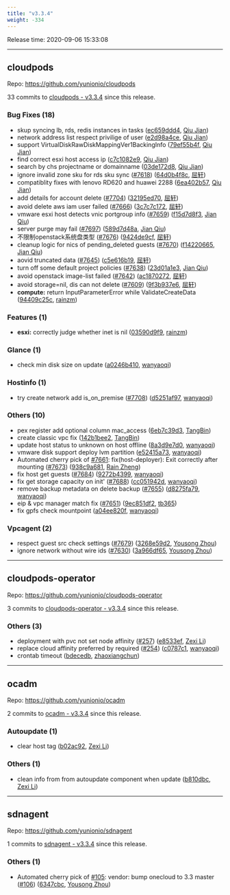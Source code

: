 ```yaml
---
title: "v3.3.4"
weight: -334
---
```


Release time: 2020-09-06 15:33:08

---
## cloudpods

Repo: https://github.com/yunionio/cloudpods

33 commits to [cloudpods - v3.3.4] since this release.

### Bug Fixes (18)
- skup syncing lb, rds, redis instances in tasks ([ec659ddd4](https://github.com/yunionio/cloudpods/commit/ec659ddd4437c23f41c365d14230a14555722dea), [Qiu Jian](mailto:qiujian@yunionyun.com))
- network address list respect privilige of user ([e2d98a4ce](https://github.com/yunionio/cloudpods/commit/e2d98a4ce3370203ad5f0226f144be916bc8b187), [Qiu Jian](mailto:qiujian@yunionyun.com))
- support VirtualDiskRawDiskMappingVer1BackingInfo ([79ef55b4f](https://github.com/yunionio/cloudpods/commit/79ef55b4f66406b23118230e086be6c352f63043), [Qiu Jian](mailto:qiujian@yunionyun.com))
- find correct esxi host access ip ([c7c1082e9](https://github.com/yunionio/cloudpods/commit/c7c1082e94a525b1825370cb6b02b7c91b9b5aba), [Qiu Jian](mailto:qiujian@yunionyun.com))
- search by chs projectname or domainname ([03de172d8](https://github.com/yunionio/cloudpods/commit/03de172d85800d003eedbc1147c0d9ba2daf4c7b), [Qiu Jian](mailto:qiujian@yunionyun.com))
- ignore invalid zone sku for rds sku sync ([#7618](https://github.com/yunionio/cloudpods/issues/7618)) ([64d0b4f8c](https://github.com/yunionio/cloudpods/commit/64d0b4f8c880e9532add675b0707d4dc5c6a6e04), [屈轩](mailto:qu_xuan@icloud.com))
- compatiblity fixes with lenovo RD620 and huawei 2288 ([6ea402b57](https://github.com/yunionio/cloudpods/commit/6ea402b576d03840fc59cd5740b5865fe829d85f), [Qiu Jian](mailto:qiujian@yunionyun.com))
- add details for account delete ([#7704](https://github.com/yunionio/cloudpods/issues/7704)) ([32195ed70](https://github.com/yunionio/cloudpods/commit/32195ed7026c5621df6c3b0bff0d74e3faf4ae69), [屈轩](mailto:qu_xuan@icloud.com))
- avoid delete aws iam user failed ([#7666](https://github.com/yunionio/cloudpods/issues/7666)) ([3c7c7c172](https://github.com/yunionio/cloudpods/commit/3c7c7c17215c4798275bc540e7c831aeeff7715b), [屈轩](mailto:qu_xuan@icloud.com))
- vmware esxi host detects vnic portgroup info ([#7659](https://github.com/yunionio/cloudpods/issues/7659)) ([f15d7d8f3](https://github.com/yunionio/cloudpods/commit/f15d7d8f3e2a838b3df5d619798d5f37fd1d807c), [Jian Qiu](mailto:swordqiu@gmail.com))
- server purge may fail ([#7697](https://github.com/yunionio/cloudpods/issues/7697)) ([589d7d48a](https://github.com/yunionio/cloudpods/commit/589d7d48a0cae93e7c05562876f9f934e1fc153d), [Jian Qiu](mailto:swordqiu@gmail.com))
- 不限制openstack系统盘类型 ([#7676](https://github.com/yunionio/cloudpods/issues/7676)) ([9424de9cf](https://github.com/yunionio/cloudpods/commit/9424de9cf7c983539054ea3189e86bc7384789df), [屈轩](mailto:qu_xuan@icloud.com))
- cleanup logic for nics of pending_deleted guests ([#7670](https://github.com/yunionio/cloudpods/issues/7670)) ([f14220665](https://github.com/yunionio/cloudpods/commit/f1422066526193defdff3b39c80f38fc8b0c5f76), [Jian Qiu](mailto:swordqiu@gmail.com))
- aovid truncated data ([#7645](https://github.com/yunionio/cloudpods/issues/7645)) ([c5e616b19](https://github.com/yunionio/cloudpods/commit/c5e616b196e67633c98c501dd34121457304a656), [屈轩](mailto:qu_xuan@icloud.com))
- turn off some default project policies ([#7638](https://github.com/yunionio/cloudpods/issues/7638)) ([23d01a1e3](https://github.com/yunionio/cloudpods/commit/23d01a1e3c019bf9de1386957df71cb26db3b938), [Jian Qiu](mailto:swordqiu@gmail.com))
- avoid openstack image-list failed ([#7642](https://github.com/yunionio/cloudpods/issues/7642)) ([ac1870272](https://github.com/yunionio/cloudpods/commit/ac18702727d5a7008082db76d819257270cf09c9), [屈轩](mailto:qu_xuan@icloud.com))
- avoid storage=nil, dis can not delete ([#7609](https://github.com/yunionio/cloudpods/issues/7609)) ([9f3b937e6](https://github.com/yunionio/cloudpods/commit/9f3b937e6aaa47f4eb1fc5b3cb1363a2cdb77ccf), [屈轩](mailto:qu_xuan@icloud.com))
- **compute:** return InputParameterError while ValidateCreateData ([94409c25c](https://github.com/yunionio/cloudpods/commit/94409c25cc41efdb7405737367dbe9a609eda1c9), [rainzm](mailto:mjoycarry@gmail.com))

### Features (1)
- **esxi:** correctly judge whether inet is nil ([03590d9f9](https://github.com/yunionio/cloudpods/commit/03590d9f9b4bc33e66ff02bb14a79ba6fb3064f0), [rainzm](mailto:mjoycarry@gmail.com))

### Glance (1)
- check min disk size on update ([a0246b410](https://github.com/yunionio/cloudpods/commit/a0246b410fae94a0de7adfc5d52c702bd5fb125b), [wanyaoqi](mailto:wanyaoqi@yunionyun.com))

### Hostinfo (1)
- try create network add is_on_premise ([#7708](https://github.com/yunionio/cloudpods/issues/7708)) ([d5251af97](https://github.com/yunionio/cloudpods/commit/d5251af976b8df5a0f5bffd7c102f0a9c11fecf7), [wanyaoqi](mailto:wanyaoqi@yunionyun.com))

### Others (10)
- pex register add optional column mac_access ([6eb7c39d3](https://github.com/yunionio/cloudpods/commit/6eb7c39d3ba059777a4234bdc022f2a117221213), [TangBin](mailto:tangbin@yunion.cn))
- create classic vpc fix ([142b1bee2](https://github.com/yunionio/cloudpods/commit/142b1bee295420e06568266aca9cdb8bf6d89b74), [TangBin](mailto:tangbin@yunion.cn))
- update host status to unknown on host offline ([8a3d9e7d0](https://github.com/yunionio/cloudpods/commit/8a3d9e7d0d29181a1828235175a11d0ba930d24c), [wanyaoqi](mailto:wanyaoqi@yunionyun.com))
- vmware disk support deploy lvm partition ([e52415a73](https://github.com/yunionio/cloudpods/commit/e52415a73aa17d4880ff89f5941947d037e8a5fa), [wanyaoqi](mailto:wanyaoqi@yunionyun.com))
- Automated cherry pick of [#7661](https://github.com/yunionio/cloudpods/issues/7661): fix(host-deployer): Exit correctly after mounting ([#7673](https://github.com/yunionio/cloudpods/issues/7673)) ([938c9a681](https://github.com/yunionio/cloudpods/commit/938c9a681794e19f1fc58a620f30e222dd1413d0), [Rain Zheng](mailto:mjoycarry@gmail.com))
- fix host get guests ([#7684](https://github.com/yunionio/cloudpods/issues/7684)) ([9272b4399](https://github.com/yunionio/cloudpods/commit/9272b43991be923f0432261c6028dc0ea562061d), [wanyaoqi](mailto:wanyaoqi@yunionyun.com))
- fix get storage capacity on init' ([#7688](https://github.com/yunionio/cloudpods/issues/7688)) ([cc051942d](https://github.com/yunionio/cloudpods/commit/cc051942d7bc2aee4f1fa3a4c37183b83d09e1bf), [wanyaoqi](mailto:wanyaoqi@yunionyun.com))
- remove backup metadata on delete backup ([#7655](https://github.com/yunionio/cloudpods/issues/7655)) ([d8275fa79](https://github.com/yunionio/cloudpods/commit/d8275fa79a317e6ed9772c3baa1f9d7a0db36771), [wanyaoqi](mailto:wanyaoqi@yunionyun.com))
- eip & vpc manager match fix ([#7651](https://github.com/yunionio/cloudpods/issues/7651)) ([9ec851df2](https://github.com/yunionio/cloudpods/commit/9ec851df2a8b09601e40569220dd125c0618906e), [tb365](mailto:41716617+tb365@users.noreply.github.com))
- fix gpfs check mountpoint ([a04ee820f](https://github.com/yunionio/cloudpods/commit/a04ee820f66f42376719f45c27c5519e6b1f3bfd), [wanyaoqi](mailto:wanyaoqi@yunionyun.com))

### Vpcagent (2)
- respect guest src check settings ([#7679](https://github.com/yunionio/cloudpods/issues/7679)) ([3268e59d2](https://github.com/yunionio/cloudpods/commit/3268e59d20bfcc003926a0fdd7d3fe3ca6de6982), [Yousong Zhou](mailto:yszhou4tech@gmail.com))
- ignore network without wire ids ([#7630](https://github.com/yunionio/cloudpods/issues/7630)) ([3a966df65](https://github.com/yunionio/cloudpods/commit/3a966df6597d2ecf1aa689af1cc36c721c4d76f0), [Yousong Zhou](mailto:yszhou4tech@gmail.com))

[cloudpods - v3.3.4]: https://github.com/yunionio/cloudpods/compare/v3.3.3...v3.3.4
---
## cloudpods-operator

Repo: https://github.com/yunionio/cloudpods-operator

3 commits to [cloudpods-operator - v3.3.4] since this release.

### Others (3)
- deployment with pvc not set node affinity ([#257](https://github.com/yunionio/cloudpods-operator/issues/257)) ([e8533ef](https://github.com/yunionio/cloudpods-operator/commit/e8533efb51b0ba67eac70de8a0ec17fbe1ae9f22), [Zexi Li](mailto:zexi.li@qq.com))
- replace cloud affinity preferred by required ([#254](https://github.com/yunionio/cloudpods-operator/issues/254)) ([c0787c1](https://github.com/yunionio/cloudpods-operator/commit/c0787c1315cd2e9b660c7d74f3aadd449bc8bd72), [wanyaoqi](mailto:wanyaoqi@yunionyun.com))
- crontab timeout ([bdecedb](https://github.com/yunionio/cloudpods-operator/commit/bdecedbf7fa16b75dcf65c8d343aa86bdef16db1), [zhaoxiangchun](mailto:1422928955@qq.com))

[cloudpods-operator - v3.3.4]: https://github.com/yunionio/cloudpods-operator/compare/v3.3.3...v3.3.4
---
## ocadm

Repo: https://github.com/yunionio/ocadm

2 commits to [ocadm - v3.3.4] since this release.

### Autoupdate (1)
- clear host tag ([b02ac92](https://github.com/yunionio/ocadm/commit/b02ac92816b5e8348fc86e38c010855a32665fd0), [Zexi Li](mailto:zexi.li@qq.com))

### Others (1)
- clean info from from autoupdate component when update ([b810dbc](https://github.com/yunionio/ocadm/commit/b810dbce82f0b2a9790cd0171fc480b6a1777f97), [Zexi Li](mailto:zexi.li@qq.com))

[ocadm - v3.3.4]: https://github.com/yunionio/ocadm/compare/v3.3.3...v3.3.4
---
## sdnagent

Repo: https://github.com/yunionio/sdnagent

1 commits to [sdnagent - v3.3.4] since this release.

### Others (1)
- Automated cherry pick of [#105](https://github.com/yunionio/sdnagen/issues/105): vendor: bump onecloud to 3.3 master ([#106](https://github.com/yunionio/sdnagen/issues/106)) ([6347cbc](https://github.com/yunionio/sdnagen/commit/6347cbc0124ce0ec6dd8b9832978c2bab4f9c54f), [Yousong Zhou](mailto:yszhou4tech@gmail.com))

[sdnagent - v3.3.4]: https://github.com/yunionio/sdnagent/compare/v3.3.3...v3.3.4
